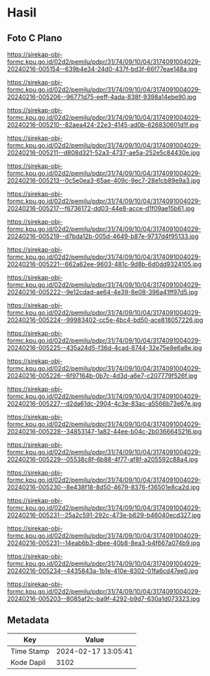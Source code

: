 # Hasil

## Foto C Plano

https://sirekap-obj-formc.kpu.go.id/02d2/pemilu/pdpr/31/74/09/10/04/3174091004029-20240216-005154--639b4e34-24d0-437f-bd3f-66f77eae148a.jpg

https://sirekap-obj-formc.kpu.go.id/02d2/pemilu/pdpr/31/74/09/10/04/3174091004029-20240216-005206--96771d75-eeff-4ada-838f-9398a14ebe90.jpg

https://sirekap-obj-formc.kpu.go.id/02d2/pemilu/pdpr/31/74/09/10/04/3174091004029-20240216-005210--82aea424-22e3-4145-ad0b-626830601d1f.jpg

https://sirekap-obj-formc.kpu.go.id/02d2/pemilu/pdpr/31/74/09/10/04/3174091004029-20240216-005211--d808d321-52a3-4737-ae5a-252e5c84430e.jpg

https://sirekap-obj-formc.kpu.go.id/02d2/pemilu/pdpr/31/74/09/10/04/3174091004029-20240216-005213--0c5e0ea3-65ae-409c-9ec7-28e1cb89e9a3.jpg

https://sirekap-obj-formc.kpu.go.id/02d2/pemilu/pdpr/31/74/09/10/04/3174091004029-20240216-005217--f6736172-dd03-44e8-acce-d1f09ae15b61.jpg

https://sirekap-obj-formc.kpu.go.id/02d2/pemilu/pdpr/31/74/09/10/04/3174091004029-20240216-005219--d7bda12b-005d-4649-b87e-9737d4f95133.jpg

https://sirekap-obj-formc.kpu.go.id/02d2/pemilu/pdpr/31/74/09/10/04/3174091004029-20240216-005221--662a62ee-9603-481c-9d8b-6d0dd9324105.jpg

https://sirekap-obj-formc.kpu.go.id/02d2/pemilu/pdpr/31/74/09/10/04/3174091004029-20240216-005222--9e12cdad-ae64-4e39-8e08-396a41ff97d5.jpg

https://sirekap-obj-formc.kpu.go.id/02d2/pemilu/pdpr/31/74/09/10/04/3174091004029-20240216-005224--99983402-cc5e-4bc4-bd50-ace818057226.jpg

https://sirekap-obj-formc.kpu.go.id/02d2/pemilu/pdpr/31/74/09/10/04/3174091004029-20240216-005225--435a24d5-f36d-4cad-8744-32e75e8e6a8e.jpg

https://sirekap-obj-formc.kpu.go.id/02d2/pemilu/pdpr/31/74/09/10/04/3174091004029-20240216-005226--6f97164b-0b7c-4d3d-a6e7-c207779f526f.jpg

https://sirekap-obj-formc.kpu.go.id/02d2/pemilu/pdpr/31/74/09/10/04/3174091004029-20240216-005227--d2da61dc-2904-4c3e-83ac-a5566b73e67e.jpg

https://sirekap-obj-formc.kpu.go.id/02d2/pemilu/pdpr/31/74/09/10/04/3174091004029-20240216-005228--34853147-1a82-44ee-b04c-2b0366645216.jpg

https://sirekap-obj-formc.kpu.go.id/02d2/pemilu/pdpr/31/74/09/10/04/3174091004029-20240216-005229--05538c8f-6b88-4f77-af8f-a205592c88a4.jpg

https://sirekap-obj-formc.kpu.go.id/02d2/pemilu/pdpr/31/74/09/10/04/3174091004029-20240216-005230--8e438f18-8d50-4679-8376-f36501e8ca2d.jpg

https://sirekap-obj-formc.kpu.go.id/02d2/pemilu/pdpr/31/74/09/10/04/3174091004029-20240216-005231--25a2c591-292c-473e-b629-b46040ecd327.jpg

https://sirekap-obj-formc.kpu.go.id/02d2/pemilu/pdpr/31/74/09/10/04/3174091004029-20240216-005231--14eab6b3-dbee-40b8-8ea3-b4f667a074b9.jpg

https://sirekap-obj-formc.kpu.go.id/02d2/pemilu/pdpr/31/74/09/10/04/3174091004029-20240216-005234--4435843a-1b1e-410e-8302-01fa6cd47ee0.jpg

https://sirekap-obj-formc.kpu.go.id/02d2/pemilu/pdpr/31/74/09/10/04/3174091004029-20240216-005203--8085af2c-ba9f-4292-b9d7-630a1d073323.jpg


## Metadata

| Key        | Value               |
| ---------- | ------------------- |
| Time Stamp | 2024-02-17 13:05:41 |
| Kode Dapil | 3102                |



